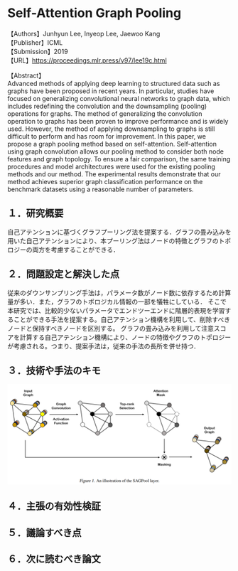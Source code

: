# Self-Attention Graph Pooling  

【Authors】Junhyun Lee, Inyeop Lee, Jaewoo Kang  
【Publisher】ICML  
【Submission】2019  
【URL】https://proceedings.mlr.press/v97/lee19c.html  

【Abstract】  
Advanced methods of applying deep learning to structured data such as graphs have been proposed in recent years. In particular, studies have focused on generalizing convolutional neural networks to graph data, which includes redefining the convolution and the downsampling (pooling) operations for graphs. The method of generalizing the convolution operation to graphs has been proven to improve performance and is widely used. However, the method of applying downsampling to graphs is still difficult to perform and has room for improvement. In this paper, we propose a graph pooling method based on self-attention. Self-attention using graph convolution allows our pooling method to consider both node features and graph topology. To ensure a fair comparison, the same training procedures and model architectures were used for the existing pooling methods and our method. The experimental results demonstrate that our method achieves superior graph classification performance on the benchmark datasets using a reasonable number of parameters.

## １．研究概要  
自己アテンションに基づくグラフプーリング法を提案する．グラフの畳み込みを用いた自己アテンションにより、本プーリング法はノードの特徴とグラフのトポロジーの両方を考慮することができる．
## ２．問題設定と解決した点  
従来のダウンサンプリング手法は，パラメータ数がノード数に依存するため計算量が多い．また，グラフのトポロジカル情報の一部を犠牲にしている．
そこで本研究では、比較的少ないパラメータでエンドツーエンドに階層的表現を学習することができる手法を提案する。自己アテンション機構を利用して、削除すべきノードと保持すべきノードを区別する。
グラフの畳み込みを利用して注意スコアを計算する自己アテンション機構により、ノードの特徴やグラフのトポロジーが考慮される。つまり、提案手法は，従来の手法の長所を併せ持つ．
## ３．技術や手法のキモ  

![Model](../image/Lee2019/Fig1.PNG)  

## ４．主張の有効性検証
## ５．議論すべき点
## ６．次に読むべき論文
